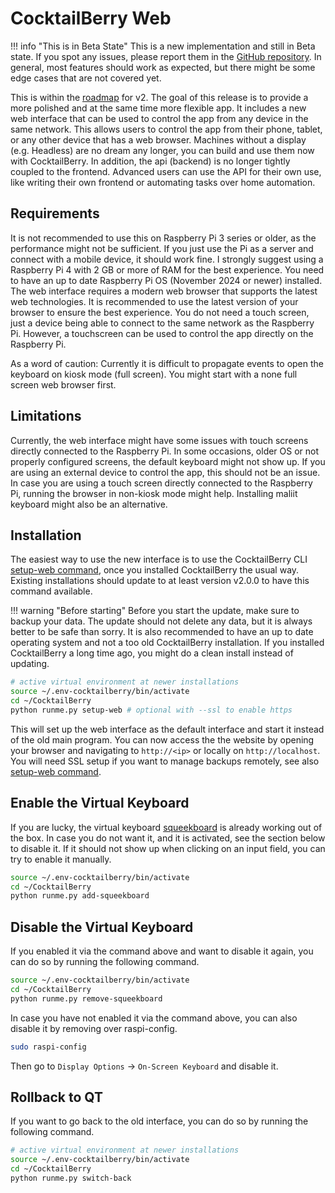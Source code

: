 # CocktailBerry Web

!!! info "This is in Beta State"
    This is a new implementation and still in Beta state.
    If you spot any issues, please report them in the [GitHub repository](https://github.com/AndreWohnsland/CocktailBerry/issues/new/choose).
    In general, most features should work as expected, but there might be some edge cases that are not covered yet.

This is within the [roadmap](https://github.com/users/AndreWohnsland/projects/1) for v2.
The goal of this release is to provide a more polished and at the same time more flexible app.
It includes a new web interface that can be used to control the app from any device in the same network.
This allows users to control the app from their phone, tablet, or any other device that has a web browser.
Machines without a display (e.g. Headless) are no dream any longer, you can build and use them now with CocktailBerry.
In addition, the api (backend) is no longer tightly coupled to the frontend.
Advanced users can use the API for their own use, like writing their own frontend or automating tasks over home automation.

## Requirements

It is not recommended to use this on Raspberry Pi 3 series or older, as the performance might not be sufficient.
If you just use the Pi as a server and connect with a mobile device, it should work fine.
I strongly suggest using a Raspberry Pi 4 with 2 GB or more of RAM for the best experience.
You need to have an up to date Raspberry Pi OS (November 2024 or newer) installed.
The web interface requires a modern web browser that supports the latest web technologies.
It is recommended to use the latest version of your browser to ensure the best experience.
You do not need a touch screen, just a device being able to connect to the same network as the Raspberry Pi.
However, a touchscreen can be used to control the app directly on the Raspberry Pi.

As a word of caution: Currently it is difficult to propagate events to open the keyboard on kiosk mode (full screen).
You might start with a none full screen web browser first.

## Limitations

Currently, the web interface might have some issues with touch screens directly connected to the Raspberry Pi.
In some occasions, older OS or not properly configured screens, the default keyboard might not show up.
If you are using an external device to control the app, this should not be an issue.
In case you are using a touch screen directly connected to the Raspberry Pi, running the browser in non-kiosk mode might help.
Installing maliit keyboard might also be an alternative.

## Installation

The easiest way to use the new interface is to use the CocktailBerry CLI [setup-web command](commands.md#switch-to-cocktailberry-web), once you installed CocktailBerry the usual way.
Existing installations should update to at least version v2.0.0 to have this command available.

!!! warning "Before starting"
    Before you start the update, make sure to backup your data.
    The update should not delete any data, but it is always better to be safe than sorry.
    It is also recommended to have an up to date operating system and not a too old CocktailBerry installation.
    If you installed CocktailBerry a long time ago, you might do a clean install instead of updating.

```bash
# active virtual environment at newer installations
source ~/.env-cocktailberry/bin/activate
cd ~/CocktailBerry
python runme.py setup-web # optional with --ssl to enable https
```

This will set up the web interface as the default interface and start it instead of the old main program.
You can now access the the website by opening your browser and navigating to `http://<ip>` or locally on `http://localhost`.
You will need SSL setup if you want to manage backups remotely, see also [setup-web command](commands.md#switch-to-cocktailberry-web).

## Enable the Virtual Keyboard

If you are lucky, the virtual keyboard [squeekboard](https://www.raspberrypi.com/documentation/accessories/display.html#use-an-on-screen-keyboard) is already working out of the box.
In case you do not want it, and it is activated, see the section below to disable it.
If it should not show up when clicking on an input field, you can try to enable it manually.

```bash
source ~/.env-cocktailberry/bin/activate
cd ~/CocktailBerry
python runme.py add-squeekboard
```

## Disable the Virtual Keyboard

If you enabled it via the command above and want to disable it again, you can do so by running the following command.

```bash
source ~/.env-cocktailberry/bin/activate
cd ~/CocktailBerry
python runme.py remove-squeekboard
```

In case you have not enabled it via the command above, you can also disable it by removing over raspi-config.

```bash
sudo raspi-config
```

Then go to `Display Options` -> `On-Screen Keyboard` and disable it.

## Rollback to QT

If you want to go back to the old interface, you can do so by running the following command.

```bash
# active virtual environment at newer installations
source ~/.env-cocktailberry/bin/activate
cd ~/CocktailBerry
python runme.py switch-back
```
